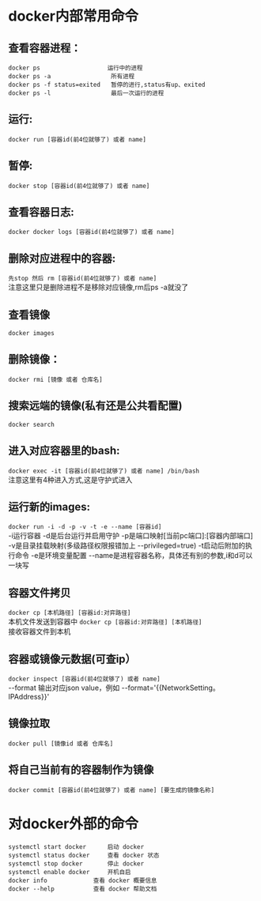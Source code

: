 # docker内部常用命令
## 查看容器进程：
```
docker ps		            运行中的进程
docker ps -a                 所有进程
docker ps -f status=exited   暂停的进行,status有up、exited
docker ps -l                 最后一次运行的进程
```
## 运行: 
`docker run [容器id(前4位就够了) 或者 name]`
## 暂停: 
`docker stop [容器id(前4位就够了) 或者 name]`
## 查看容器日志: 
 `docker docker logs [容器id(前4位就够了) 或者 name]`
## 删除对应进程中的容器: 
`先stop 然后 rm [容器id(前4位就够了) 或者 name]`   
  注意这里只是删除进程不是移除对应镜像,rm后ps -a就没了
## 查看镜像
`docker images`
## 删除镜像： 
`docker rmi [镜像 或者 仓库名]`
## 搜索远端的镜像(私有还是公共看配置)
`docker search`
## 进入对应容器里的bash: 
`docker exec -it [容器id(前4位就够了) 或者 name] /bin/bash`   
  注意这里有4种进入方式,这是守护式进入
## 运行新的images: 
`docker run -i -d -p -v -t -e --name [容器id]`   
  -i运行容器 -d是后台运行并启用守护 -p是端口映射[当前pc端口]:[容器内部端口] -v是目录挂载映射(多级路径权限报错加上 --privileged=true) -t启动后附加的执行命令 -e是环境变量配置 --name是进程容器名称，具体还有别的参数,i和d可以一块写
## 容器文件拷贝
`docker cp [本机路径] [容器id:对弈路径]`  
  本机文件发送到容器中
`docker cp [容器id:对弈路径] [本机路径]`  
  接收容器文件到本机
## 容器或镜像元数据(可查ip）
`docker inspect [容器id(前4位就够了) 或者 name]`  
  --format 输出对应json value，例如 --format='{{NetworkSetting。IPAddress}}'
## 镜像拉取
`docker pull [镜像id 或者 仓库名]`
## 将自己当前有的容器制作为镜像
`docker commit [容器id(前4位就够了) 或者 name] [要生成的镜像名称]`
# 对docker外部的命令
```
systemctl start docker		启动 docker
systemctl status docker		查看 docker 状态
systemctl stop docker		停止 docker
systemctl enable docker		开机自启
docker info 			查看 docker 概要信息
docker --help			查看 docker 帮助文档
```
